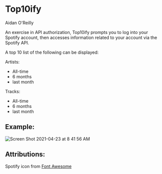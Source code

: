 # Top10ify

Aidan O'Reilly

An exercise in API authorization, Top10ify prompts you to log into your Spotify account, then accesses information related to your account via the Spotify API. 

A top 10 list of the following can be displayed:

Artists:
- All-time
- 6 months
- last month

Tracks:
- All-time
- 6 months
- last month

## Example:

![Screen Shot 2021-04-23 at 8 41 56 AM](https://user-images.githubusercontent.com/77300405/115888833-9b7ca000-a410-11eb-86ec-cd59ba03e65d.png)


## Attributions:

Spotify icon from [Font Awesome](https://fontawesome.com/license/free)
